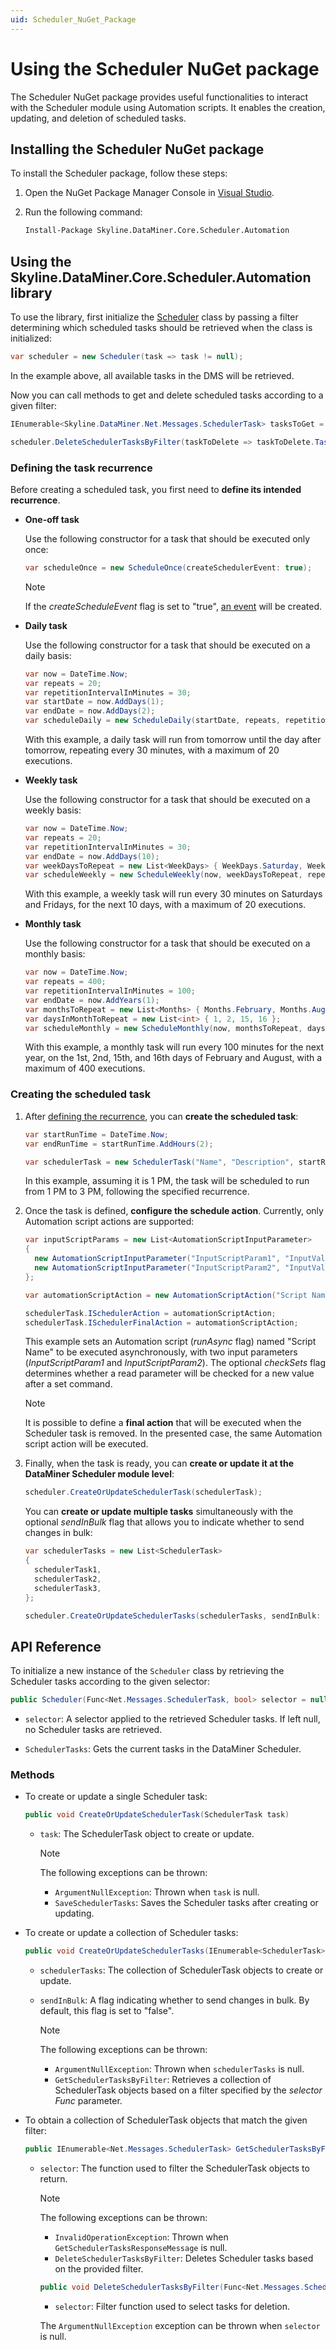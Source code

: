 ```yaml
---
uid: Scheduler_NuGet_Package
---
```


# Using the Scheduler NuGet package

The Scheduler NuGet package provides useful functionalities to interact with the Scheduler module using Automation scripts. It enables the creation, updating, and deletion of scheduled tasks.

## Installing the Scheduler NuGet package

To install the Scheduler package, follow these steps:

1. Open the NuGet Package Manager Console in [Visual Studio](xref:TOOVisualStudio).

1. Run the following command:

   ```txt
   Install-Package Skyline.DataMiner.Core.Scheduler.Automation 
   ```

## Using the Skyline.DataMiner.Core.Scheduler.Automation library

To use the library, first initialize the [Scheduler](xref:Skyline.DataMiner.Core.Scheduler.Automation.Scheduler) class by passing a filter determining which scheduled tasks should be retrieved when the class is initialized:

```csharp
var scheduler = new Scheduler(task => task != null);
```

In the example above, all available tasks in the DMS will be retrieved.

Now you can call methods to get and delete scheduled tasks according to a given filter:

```csharp
IEnumerable<Skyline.DataMiner.Net.Messages.SchedulerTask> tasksToGet = scheduler.GetSchedulerTasksByFilter(task => task.TaskName == "Task Name");

scheduler.DeleteSchedulerTasksByFilter(taskToDelete => taskToDelete.TaskName == "Task Name");
```

### Defining the task recurrence

Before creating a scheduled task, you first need to **define its intended recurrence**.

- **One-off task**

  Use the following constructor for a task that should be executed only once:

  ```csharp
  var scheduleOnce = new ScheduleOnce(createSchedulerEvent: true);
  ```

  > [!NOTE]
  > If the *createScheduleEvent* flag is set to "true", [an event](xref:Scheduling_an_event_based_on_a_Scheduler_template) will be created.

- **Daily task**

  Use the following constructor for a task that should be executed on a daily basis:

  ```csharp
  var now = DateTime.Now;
  var repeats = 20;
  var repetitionIntervalInMinutes = 30;
  var startDate = now.AddDays(1);
  var endDate = now.AddDays(2);
  var scheduleDaily = new ScheduleDaily(startDate, repeats, repetitionIntervalInMinutes, endDate);
  ```

  With this example, a daily task will run from tomorrow until the day after tomorrow, repeating every 30 minutes, with a maximum of 20 executions.

- **Weekly task**

  Use the following constructor for a task that should be executed on a weekly basis:

  ```csharp
  var now = DateTime.Now;
  var repeats = 20;
  var repetitionIntervalInMinutes = 30;
  var endDate = now.AddDays(10);
  var weekDaysToRepeat = new List<WeekDays> { WeekDays.Saturday, WeekDays.Friday };
  var scheduleWeekly = new ScheduleWeekly(now, weekDaysToRepeat, repeats, repetitionIntervalInMinutes, endDate);
  ```

  With this example, a weekly task will run every 30 minutes on Saturdays and Fridays, for the next 10 days, with a maximum of 20 executions.

- **Monthly task**

  Use the following constructor for a task that should be executed on a monthly basis:

  ```csharp
  var now = DateTime.Now;
  var repeats = 400;
  var repetitionIntervalInMinutes = 100;
  var endDate = now.AddYears(1);
  var monthsToRepeat = new List<Months> { Months.February, Months.August };
  var daysInMonthToRepeat = new List<int> { 1, 2, 15, 16 };
  var scheduleMonthly = new ScheduleMonthly(now, monthsToRepeat, daysInMonthToRepeat, repeats, repetitionIntervalInMinutes, endDate);
  ```
  
  With this example, a monthly task will run every 100 minutes for the next year, on the 1st, 2nd, 15th, and 16th days of February and August, with a maximum of 400 executions.

### Creating the scheduled task

1. After [defining the recurrence](#defining-the-task-recurrence), you can **create the scheduled task**:

   ```csharp
   var startRunTime = DateTime.Now;
   var endRunTime = startRunTime.AddHours(2);

   var schedulerTask = new SchedulerTask("Name", "Description", startRunTime, endRunTime, scheduleRepetition);
   ```

   In this example, assuming it is 1 PM, the task will be scheduled to run from 1 PM to 3 PM, following the specified recurrence.

1. Once the task is defined, **configure the schedule action**. Currently, only Automation script actions are supported:

   ```csharp
   var inputScriptParams = new List<AutomationScriptInputParameter>
   {
     new AutomationScriptInputParameter("InputScriptParam1", "InputValue1"),
     new AutomationScriptInputParameter("InputScriptParam2", "InputValue2"),
   };

   var automationScriptAction = new AutomationScriptAction("Script Name", inputScriptParams, checkSets: true, runAsync: false);

   schedulerTask.ISchedulerAction = automationScriptAction;
   schedulerTask.ISchedulerFinalAction = automationScriptAction;
   ```

   This example sets an Automation script (*runAsync* flag) named "Script Name" to be executed asynchronously, with two input parameters (*InputScriptParam1* and *InputScriptParam2*). The optional *checkSets* flag determines whether a read parameter will be checked for a new value after a set command.

   > [!NOTE]
   > It is possible to define a **final action** that will be executed when the Scheduler task is removed. In the presented case, the same Automation script action will be executed.

1. Finally, when the task is ready, you can **create or update it at the DataMiner Scheduler module level**:

   ```csharp
   scheduler.CreateOrUpdateSchedulerTask(schedulerTask);
   ```

   You can **create or update multiple tasks** simultaneously with the optional *sendInBulk* flag that allows you to indicate whether to send changes in bulk:

   ```csharp
   var schedulerTasks = new List<SchedulerTask>
   {
     schedulerTask1,
     schedulerTask2,
     schedulerTask3,
   };

   scheduler.CreateOrUpdateSchedulerTasks(schedulerTasks, sendInBulk: true);
   ```

## API Reference

To initialize a new instance of the `Scheduler` class by retrieving the Scheduler tasks according to the given selector:

```csharp
public Scheduler(Func<Net.Messages.SchedulerTask, bool> selector = null)` 
```

- `selector`: A selector applied to the retrieved Scheduler tasks. If left null, no Scheduler tasks are retrieved.

- `SchedulerTasks`: Gets the current tasks in the DataMiner Scheduler.

### Methods

- To create or update a single Scheduler task:

  ```csharp
  public void CreateOrUpdateSchedulerTask(SchedulerTask task) 
  ```

  - `task`: The SchedulerTask object to create or update.

    > [!NOTE]
    > The following exceptions can be thrown:
    >
    > - `ArgumentNullException`: Thrown when `task` is null.
    > - `SaveSchedulerTasks`: Saves the Scheduler tasks after creating or updating.

- To create or update a collection of Scheduler tasks:

  ```csharp
  public void CreateOrUpdateSchedulerTasks(IEnumerable<SchedulerTask> schedulerTasks, bool sendInBulk = false) 
  ```

  - `schedulerTasks`: The collection of SchedulerTask objects to create or update.

  - `sendInBulk`: A flag indicating whether to send changes in bulk. By default, this flag is set to "false".

    > [!NOTE]
    > The following exceptions can be thrown:
    >
    > - `ArgumentNullException`: Thrown when `schedulerTasks` is null.
    > - `GetSchedulerTasksByFilter`: Retrieves a collection of SchedulerTask objects based on a filter specified by the *selector Func* parameter.

- To obtain a collection of SchedulerTask objects that match the given filter:

  ```csharp
  public IEnumerable<Net.Messages.SchedulerTask> GetSchedulerTasksByFilter(Func<Net.Messages.SchedulerTask, bool> selector)
  ```

  - `selector`: The function used to filter the SchedulerTask objects to return.

    > [!NOTE]
    > The following exceptions can be thrown:
    >
    > - `InvalidOperationException`: Thrown when `GetSchedulerTasksResponseMessage` is null.
    > - `DeleteSchedulerTasksByFilter`: Deletes Scheduler tasks based on the provided filter.
    >
    > ```csharp
    > public void DeleteSchedulerTasksByFilter(Func<Net.Messages.SchedulerTask, bool> selector) 
    > ```
    >
    > - `selector`: Filter function used to select tasks for deletion.
    >
    > The `ArgumentNullException` exception can be thrown when `selector` is null.
